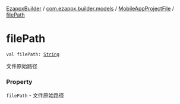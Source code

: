 [EzappxBuilder](../../index.md) / [com.ezappx.builder.models](../index.md) / [MobileAppProjectFile](index.md) / [filePath](./file-path.md)

# filePath

`val filePath: `[`String`](https://kotlinlang.org/api/latest/jvm/stdlib/kotlin/-string/index.html)

文件原始路径

### Property

`filePath` - 文件原始路径